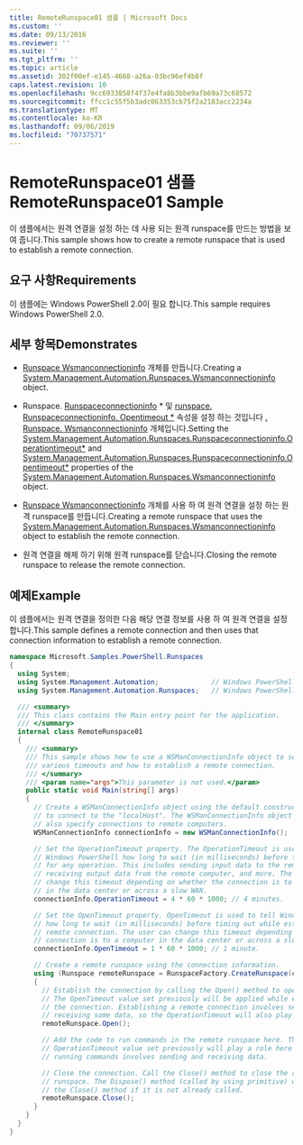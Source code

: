 ```yaml
---
title: RemoteRunspace01 샘플 | Microsoft Docs
ms.custom: ''
ms.date: 09/13/2016
ms.reviewer: ''
ms.suite: ''
ms.tgt_pltfrm: ''
ms.topic: article
ms.assetid: 302f00ef-e145-4668-a26a-03bc96ef4b8f
caps.latest.revision: 10
ms.openlocfilehash: 9cc6933858f4f37e4fa8b3bbe9afb69a73c68572
ms.sourcegitcommit: ffcc1c55f5b3adc063353cb75f2a2183acc2234a
ms.translationtype: MT
ms.contentlocale: ko-KR
ms.lasthandoff: 09/06/2019
ms.locfileid: "70737571"
---
```

# <a name="remoterunspace01-sample"></a><span data-ttu-id="4a776-102">RemoteRunspace01 샘플</span><span class="sxs-lookup"><span data-stu-id="4a776-102">RemoteRunspace01 Sample</span></span>

<span data-ttu-id="4a776-103">이 샘플에서는 원격 연결을 설정 하는 데 사용 되는 원격 runspace를 만드는 방법을 보여 줍니다.</span><span class="sxs-lookup"><span data-stu-id="4a776-103">This sample shows how to create a remote runspace that is used to establish a remote connection.</span></span>

## <a name="requirements"></a><span data-ttu-id="4a776-104">요구 사항</span><span class="sxs-lookup"><span data-stu-id="4a776-104">Requirements</span></span>

 <span data-ttu-id="4a776-105">이 샘플에는 Windows PowerShell 2.0이 필요 합니다.</span><span class="sxs-lookup"><span data-stu-id="4a776-105">This sample requires Windows PowerShell 2.0.</span></span>

## <a name="demonstrates"></a><span data-ttu-id="4a776-106">세부 항목</span><span class="sxs-lookup"><span data-stu-id="4a776-106">Demonstrates</span></span>

- <span data-ttu-id="4a776-107">[Runspace Wsmanconnectioninfo](/dotnet/api/System.Management.Automation.Runspaces.WSManConnectionInfo) 개체를 만듭니다.</span><span class="sxs-lookup"><span data-stu-id="4a776-107">Creating a [System.Management.Automation.Runspaces.Wsmanconnectioninfo](/dotnet/api/System.Management.Automation.Runspaces.WSManConnectionInfo) object.</span></span>

- <span data-ttu-id="4a776-108">Runspace. [Runspaceconnectioninfo](/dotnet/api/System.Management.Automation.Runspaces.RunspaceConnectionInfo.OperationTimeout) \* 및 [runspace. Runspaceconnectioninfo. Opentimeout \*](/dotnet/api/System.Management.Automation.Runspaces.RunspaceConnectionInfo.OpenTimeout) 속성을 설정 하는 것입니다 [. Runspace. Wsmanconnectioninfo](/dotnet/api/System.Management.Automation.Runspaces.WSManConnectionInfo) 개체입니다.</span><span class="sxs-lookup"><span data-stu-id="4a776-108">Setting the [System.Management.Automation.Runspaces.Runspaceconnectioninfo.Operationtimeout\*](/dotnet/api/System.Management.Automation.Runspaces.RunspaceConnectionInfo.OperationTimeout) and [System.Management.Automation.Runspaces.Runspaceconnectioninfo.Opentimeout\*](/dotnet/api/System.Management.Automation.Runspaces.RunspaceConnectionInfo.OpenTimeout) properties of the [System.Management.Automation.Runspaces.Wsmanconnectioninfo](/dotnet/api/System.Management.Automation.Runspaces.WSManConnectionInfo) object.</span></span>

- <span data-ttu-id="4a776-109">[Runspace Wsmanconnectioninfo](/dotnet/api/System.Management.Automation.Runspaces.WSManConnectionInfo) 개체를 사용 하 여 원격 연결을 설정 하는 원격 runspace를 만듭니다.</span><span class="sxs-lookup"><span data-stu-id="4a776-109">Creating a remote runspace that uses the [System.Management.Automation.Runspaces.Wsmanconnectioninfo](/dotnet/api/System.Management.Automation.Runspaces.WSManConnectionInfo) object to establish the remote connection.</span></span>

- <span data-ttu-id="4a776-110">원격 연결을 해제 하기 위해 원격 runspace를 닫습니다.</span><span class="sxs-lookup"><span data-stu-id="4a776-110">Closing the remote runspace to release the remote connection.</span></span>

## <a name="example"></a><span data-ttu-id="4a776-111">예제</span><span class="sxs-lookup"><span data-stu-id="4a776-111">Example</span></span>

<span data-ttu-id="4a776-112">이 샘플에서는 원격 연결을 정의한 다음 해당 연결 정보를 사용 하 여 원격 연결을 설정 합니다.</span><span class="sxs-lookup"><span data-stu-id="4a776-112">This sample defines a remote connection and then uses that connection information to establish a remote connection.</span></span>

```csharp
namespace Microsoft.Samples.PowerShell.Runspaces
{
  using System;
  using System.Management.Automation;             // Windows PowerShell namespace.
  using System.Management.Automation.Runspaces;   // Windows PowerShell namespace.

  /// <summary>
  /// This class contains the Main entry point for the application.
  /// </summary>
  internal class RemoteRunspace01
  {
    /// <summary>
    /// This sample shows how to use a WSManConnectionInfo object to set
    /// various timeouts and how to establish a remote connection.
    /// </summary>
    /// <param name="args">This parameter is not used.</param>
    public static void Main(string[] args)
    {
      // Create a WSManConnectionInfo object using the default constructor
      // to connect to the "localHost". The WSManConnectionInfo object can
      // also specify connections to remote computers.
      WSManConnectionInfo connectionInfo = new WSManConnectionInfo();

      // Set the OperationTimeout property. The OperationTimeout is used to tell
      // Windows PowerShell how long to wait (in milliseconds) before timing out
      // for any operation. This includes sending input data to the remote computer,
      // receiving output data from the remote computer, and more. The user can
      // change this timeout depending on whether the connection is to a computer
      // in the data center or across a slow WAN.
      connectionInfo.OperationTimeout = 4 * 60 * 1000; // 4 minutes.

      // Set the OpenTimeout property. OpenTimeout is used to tell Windows PowerShell
      // how long to wait (in milliseconds) before timing out while establishing a
      // remote connection. The user can change this timeout depending on whether the
      // connection is to a computer in the data center or across a slow WAN.
      connectionInfo.OpenTimeout = 1 * 60 * 1000; // 1 minute.

      // Create a remote runspace using the connection information.
      using (Runspace remoteRunspace = RunspaceFactory.CreateRunspace(connectionInfo))
      {
        // Establish the connection by calling the Open() method to open the runspace.
        // The OpenTimeout value set previously will be applied while establishing
        // the connection. Establishing a remote connection involves sending and
        // receiving some data, so the OperationTimeout will also play a role in this process.
        remoteRunspace.Open();

        // Add the code to run commands in the remote runspace here. The
        // OperationTimeout value set previously will play a role here because
        // running commands involves sending and receiving data.

        // Close the connection. Call the Close() method to close the remote
        // runspace. The Dispose() method (called by using primitive) will call
        // the Close() method if it is not already called.
        remoteRunspace.Close();
      }
    }
  }
}
```

